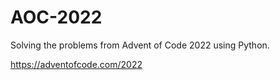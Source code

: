 # AOC-2022

Solving the problems from Advent of Code 2022 using Python.

https://adventofcode.com/2022
